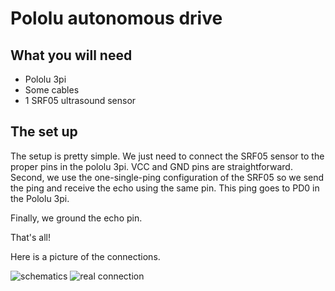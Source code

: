 # Pololu autonomous drive


## What you will need
* Pololu 3pi
* Some cables
* 1 SRF05 ultrasound sensor


## The set up
The setup is pretty simple. We just need to connect the SRF05 sensor to the proper pins in the pololu 3pi.
VCC and GND pins are straightforward. Second, we use the one-single-ping configuration of the SRF05 so we send the ping and receive the echo using the same pin. This ping goes to PD0 in the Pololu 3pi.

Finally, we ground the echo pin.

That's all!

Here is a picture of the connections.

![schematics](https://github.com/fernape/pololu/blob/master/ultra-sonic-sensorr/pololu_ulstrasound_schematics.png)
![real connection](https://github.com/fernape/pololu/blob/master/ultra-sonic-sensorr/shot.png)
